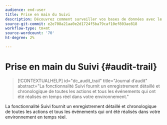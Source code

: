 ```yaml
---
audience: end-user
title: Prise en main du Suivi
description: Découvrez comment surveiller vos bases de données avec le journal d’audit
source-git-commit: e2e708a21aa0e2d1724f5ba79caf10ef803ae818
workflow-type: tm+mt
source-wordcount: '70'
ht-degree: 2%

---
```


# Prise en main du Suivi {#audit-trail}


>[!CONTEXTUALHELP]
>id="dc_audit_trail"
>title="Journal d’audit"
>abstract="La fonctionnalité Suivi fournit un enregistrement détaillé et chronologique de toutes les actions et tous les événements qui ont été réalisés en temps réel dans votre environnement."

La fonctionnalité Suivi fournit un enregistrement détaillé et chronologique de toutes les actions et tous les événements qui ont été réalisés dans votre environnement en temps réel.